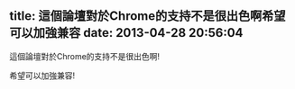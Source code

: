 title: 這個論壇對於Chrome的支持不是很出色啊希望可以加強兼容
date: 2013-04-28 20:56:04
---

<p>
	這個論壇對於Chrome的支持不是很出色啊!
</p>
<p>
	希望可以加強兼容!
</p>
<p>
	<br />
</p>
